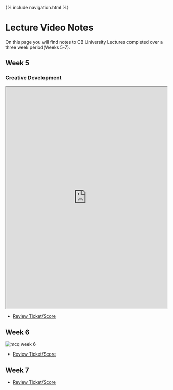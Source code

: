 {% include navigation.html %}
 
# Lecture Video Notes

On this page you will find notes to CB University Lectures completed over a three week period(Weeks 5-7).

 
## Week 5

### Creative Development

<iframe height="700px" width="510px" src="https://docs.google.com/document/d/e/2PACX-1vSxDGZmNTdr02VS9qwibJ6ttxe56Mk_zGv-Jp6JTakJphX9HQKn1PC6msotZ_y7O_hvKANbaM804BdT/pub?embedded=true"></iframe>


- [Review Ticket/Score](https://github.com/GavinYWu/kylies-disciples2/issues/7#issue-1209094038)

## Week 6

![mcq week 6](https://user-images.githubusercontent.com/89228041/165668041-91f13524-f6bb-4ef7-b7fb-c8e34a7d03ac.png)


- [Review Ticket/Score](https://github.com/GavinYWu/kylies-disciples2/issues/7#issuecomment-1104340873)


## Week 7


- [Review Ticket/Score](https://github.com/GavinYWu/kylies-disciples2/issues/7#issuecomment-1104341057)


